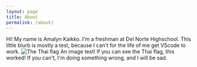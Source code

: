 ```yaml
---
layout: page
title: About
permalink: /about/
---
```


Hi! My name is Amalyn Kaikko. 
I'm a freshman at Del Norte Highschool. This little blurb is mostly a test, because I can't for the life of me get VScode to work. 
![The Thai flag](https://www.google.com/url?sa=i&url=https%3A%2F%2Fen.wikipedia.org%2Fwiki%2FFlag_of_Thailand&psig=AOvVaw2Tt4_fzskfLAi6ZXR5w_gY&ust=1734122283231000&source=images&cd=vfe&opi=89978449&ved=0CBQQjRxqFwoTCKD2-IaLo4oDFQAAAAAdAAAAABAQ)
An image test! If you can see the Thai flag, this worked! If you can't, I'm doing something wrong, and I will be sad.
